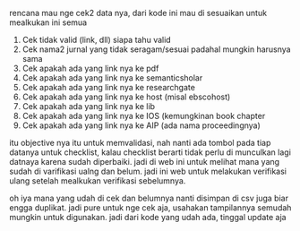 rencana mau nge cek2 data nya, dari kode ini mau di sesuaikan untuk mealkukan ini semua



1. Cek tidak valid (link, dll) siapa tahu valid
2. Cek nama2 jurnal yang tidak seragam/sesuai padahal mungkin harusnya sama
3. Cek apakah ada yang link nya ke pdf
4. Cek apakah ada yang link nya ke semanticsholar
5. Cek apakah ada yang link nya ke researchgate
6. Cek apakah ada yang link nya ke host (misal ebscohost)
7. Cek apakah ada yang link nya ke lib
8. Cek apakah ada yang link nya ke IOS (kemungkinan book chapter
9. Cek apakah ada yang link nya ke AIP (ada nama proceedingnya)

itu objective nya itu untuk memvalidasi, nah nanti ada tombol pada tiap datanya untuk checklist, kalau checklist berarti tidak perlu di munculkan lagi datnaya karena sudah diperbaiki. jadi di web ini untuk melihat mana yang sudah di varifikasi ualng dan belum. jadi ini web untuk melakukan verifikasi ulang setelah mealkukan verifikasi sebelumnya. 

oh iya mana yang udah di cek dan belumnya nanti disimpan di csv juga biar engga duplikat. jadi pure untuk nge cek aja, usahakan tampilannya semudah mungkin untuk digunakan. jadi dari kode yang udah ada, tinggal update aja